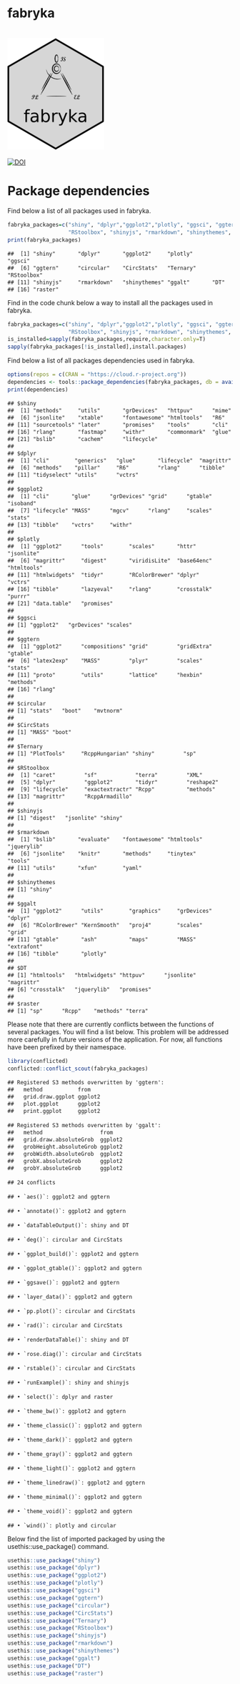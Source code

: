 fabryka
================

# [<img src="https://raw.githubusercontent.com/marchaeologist/fabryka/main/inst/www/hex_Fabryka4.png" height="250" align="center"/>](https://github.com/marchaeologist/fabryka)

[![DOI](https://zenodo.org/badge/DOI/10.5281/zenodo.15880861.svg)](https://doi.org/10.5281/zenodo.15880861)

# Package dependencies

Find below a list of all packages used in fabryka.

``` r
fabryka_packages=c("shiny", "dplyr","ggplot2","plotly", "ggsci", "ggtern", "circular", "CircStats", "Ternary", 
                   "RStoolbox", "shinyjs", "rmarkdown", "shinythemes",  "ggalt", "DT", "raster")
print(fabryka_packages)
```

    ##  [1] "shiny"       "dplyr"       "ggplot2"     "plotly"      "ggsci"      
    ##  [6] "ggtern"      "circular"    "CircStats"   "Ternary"     "RStoolbox"  
    ## [11] "shinyjs"     "rmarkdown"   "shinythemes" "ggalt"       "DT"         
    ## [16] "raster"

Find in the code chunk below a way to install all the packages used in
fabryka.

``` r
fabryka_packages=c("shiny", "dplyr","ggplot2","plotly", "ggsci", "ggtern", "circular", "CircStats", "Ternary", 
                   "RStoolbox", "shinyjs", "rmarkdown", "shinythemes",  "ggalt", "DT", "raster")
is_installed=sapply(fabryka_packages,require,character.only=T)
sapply(fabryka_packages[!is_installed],install.packages)
```

Find below a list of all packages dependencies used in fabryka.

``` r
options(repos = c(CRAN = "https://cloud.r-project.org"))
dependencies <- tools::package_dependencies(fabryka_packages, db = available.packages())
print(dependencies)
```

    ## $shiny
    ##  [1] "methods"     "utils"       "grDevices"   "httpuv"      "mime"       
    ##  [6] "jsonlite"    "xtable"      "fontawesome" "htmltools"   "R6"         
    ## [11] "sourcetools" "later"       "promises"    "tools"       "cli"        
    ## [16] "rlang"       "fastmap"     "withr"       "commonmark"  "glue"       
    ## [21] "bslib"       "cachem"      "lifecycle"  
    ## 
    ## $dplyr
    ##  [1] "cli"        "generics"   "glue"       "lifecycle"  "magrittr"  
    ##  [6] "methods"    "pillar"     "R6"         "rlang"      "tibble"    
    ## [11] "tidyselect" "utils"      "vctrs"     
    ## 
    ## $ggplot2
    ##  [1] "cli"       "glue"      "grDevices" "grid"      "gtable"    "isoband"  
    ##  [7] "lifecycle" "MASS"      "mgcv"      "rlang"     "scales"    "stats"    
    ## [13] "tibble"    "vctrs"     "withr"    
    ## 
    ## $plotly
    ##  [1] "ggplot2"      "tools"        "scales"       "httr"         "jsonlite"    
    ##  [6] "magrittr"     "digest"       "viridisLite"  "base64enc"    "htmltools"   
    ## [11] "htmlwidgets"  "tidyr"        "RColorBrewer" "dplyr"        "vctrs"       
    ## [16] "tibble"       "lazyeval"     "rlang"        "crosstalk"    "purrr"       
    ## [21] "data.table"   "promises"    
    ## 
    ## $ggsci
    ## [1] "ggplot2"   "grDevices" "scales"   
    ## 
    ## $ggtern
    ##  [1] "ggplot2"      "compositions" "grid"         "gridExtra"    "gtable"      
    ##  [6] "latex2exp"    "MASS"         "plyr"         "scales"       "stats"       
    ## [11] "proto"        "utils"        "lattice"      "hexbin"       "methods"     
    ## [16] "rlang"       
    ## 
    ## $circular
    ## [1] "stats"   "boot"    "mvtnorm"
    ## 
    ## $CircStats
    ## [1] "MASS" "boot"
    ## 
    ## $Ternary
    ## [1] "PlotTools"     "RcppHungarian" "shiny"         "sp"           
    ## 
    ## $RStoolbox
    ##  [1] "caret"         "sf"            "terra"         "XML"          
    ##  [5] "dplyr"         "ggplot2"       "tidyr"         "reshape2"     
    ##  [9] "lifecycle"     "exactextractr" "Rcpp"          "methods"      
    ## [13] "magrittr"      "RcppArmadillo"
    ## 
    ## $shinyjs
    ## [1] "digest"   "jsonlite" "shiny"   
    ## 
    ## $rmarkdown
    ##  [1] "bslib"       "evaluate"    "fontawesome" "htmltools"   "jquerylib"  
    ##  [6] "jsonlite"    "knitr"       "methods"     "tinytex"     "tools"      
    ## [11] "utils"       "xfun"        "yaml"       
    ## 
    ## $shinythemes
    ## [1] "shiny"
    ## 
    ## $ggalt
    ##  [1] "ggplot2"      "utils"        "graphics"     "grDevices"    "dplyr"       
    ##  [6] "RColorBrewer" "KernSmooth"   "proj4"        "scales"       "grid"        
    ## [11] "gtable"       "ash"          "maps"         "MASS"         "extrafont"   
    ## [16] "tibble"       "plotly"      
    ## 
    ## $DT
    ## [1] "htmltools"   "htmlwidgets" "httpuv"      "jsonlite"    "magrittr"   
    ## [6] "crosstalk"   "jquerylib"   "promises"   
    ## 
    ## $raster
    ## [1] "sp"      "Rcpp"    "methods" "terra"

Please note that there are currently conflicts between the functions of
several packages. You will find a list below. This problem will be
addressed more carefully in future versions of the application. For now,
all functions have been prefixed by their namespace.

``` r
library(conflicted)
conflicted::conflict_scout(fabryka_packages)
```

    ## Registered S3 methods overwritten by 'ggtern':
    ##   method           from   
    ##   grid.draw.ggplot ggplot2
    ##   plot.ggplot      ggplot2
    ##   print.ggplot     ggplot2

    ## Registered S3 methods overwritten by 'ggalt':
    ##   method                  from   
    ##   grid.draw.absoluteGrob  ggplot2
    ##   grobHeight.absoluteGrob ggplot2
    ##   grobWidth.absoluteGrob  ggplot2
    ##   grobX.absoluteGrob      ggplot2
    ##   grobY.absoluteGrob      ggplot2

    ## 24 conflicts

    ## • `aes()`: ggplot2 and ggtern

    ## • `annotate()`: ggplot2 and ggtern

    ## • `dataTableOutput()`: shiny and DT

    ## • `deg()`: circular and CircStats

    ## • `ggplot_build()`: ggplot2 and ggtern

    ## • `ggplot_gtable()`: ggplot2 and ggtern

    ## • `ggsave()`: ggplot2 and ggtern

    ## • `layer_data()`: ggplot2 and ggtern

    ## • `pp.plot()`: circular and CircStats

    ## • `rad()`: circular and CircStats

    ## • `renderDataTable()`: shiny and DT

    ## • `rose.diag()`: circular and CircStats

    ## • `rstable()`: circular and CircStats

    ## • `runExample()`: shiny and shinyjs

    ## • `select()`: dplyr and raster

    ## • `theme_bw()`: ggplot2 and ggtern

    ## • `theme_classic()`: ggplot2 and ggtern

    ## • `theme_dark()`: ggplot2 and ggtern

    ## • `theme_gray()`: ggplot2 and ggtern

    ## • `theme_light()`: ggplot2 and ggtern

    ## • `theme_linedraw()`: ggplot2 and ggtern

    ## • `theme_minimal()`: ggplot2 and ggtern

    ## • `theme_void()`: ggplot2 and ggtern

    ## • `wind()`: plotly and circular

Below find the list of imported packaged by using the
usethis::use_package() command.

``` r
usethis::use_package("shiny")
usethis::use_package("dplyr")
usethis::use_package("ggplot2")
usethis::use_package("plotly")
usethis::use_package("ggsci")
usethis::use_package("ggtern")
usethis::use_package("circular")
usethis::use_package("CircStats")
usethis::use_package("Ternary")
usethis::use_package("RStoolbox")
usethis::use_package("shinyjs")
usethis::use_package("rmarkdown")
usethis::use_package("shinythemes")
usethis::use_package("ggalt")
usethis::use_package("DT")
usethis::use_package("raster")
```
